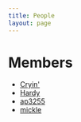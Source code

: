 ```yaml
---
title: People
layout: page
---
```


# Members

* [Cryin'](cryin)
* [Hardy](hardy)
* [ap3255](ap3255)
* [mickle](mickle)

